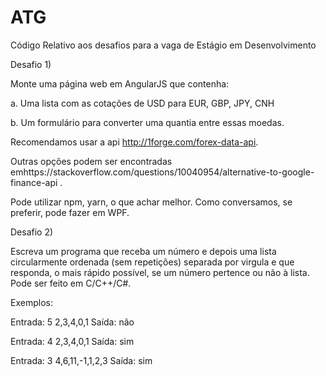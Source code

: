# ATG
Código Relativo aos desafios para a vaga de Estágio em Desenvolvimento


Desafio 1)

Monte uma página web em AngularJS que contenha:

a.       Uma lista com as cotações de USD para EUR, GBP, JPY, CNH 

b.      Um formulário para converter uma quantia entre essas moedas.

Recomendamos usar a api http://1forge.com/forex-data-api.

Outras opções podem ser encontradas emhttps://stackoverflow.com/questions/10040954/alternative-to-google-finance-api .

Pode utilizar npm, yarn, o que achar melhor. Como conversamos, se preferir, pode fazer em WPF.

 

Desafio 2)

Escreva um programa que receba um número e depois uma lista circularmente ordenada (sem repetições) separada por virgula e que responda, o mais rápido possível, se um número pertence ou não à lista. Pode ser feito em C/C++/C#.

Exemplos:

Entrada: 5 2,3,4,0,1                                Saída: não

Entrada: 4 2,3,4,0,1                                Saída: sim

Entrada: 3 4,6,11,-1,1,2,3                      Saída: sim
